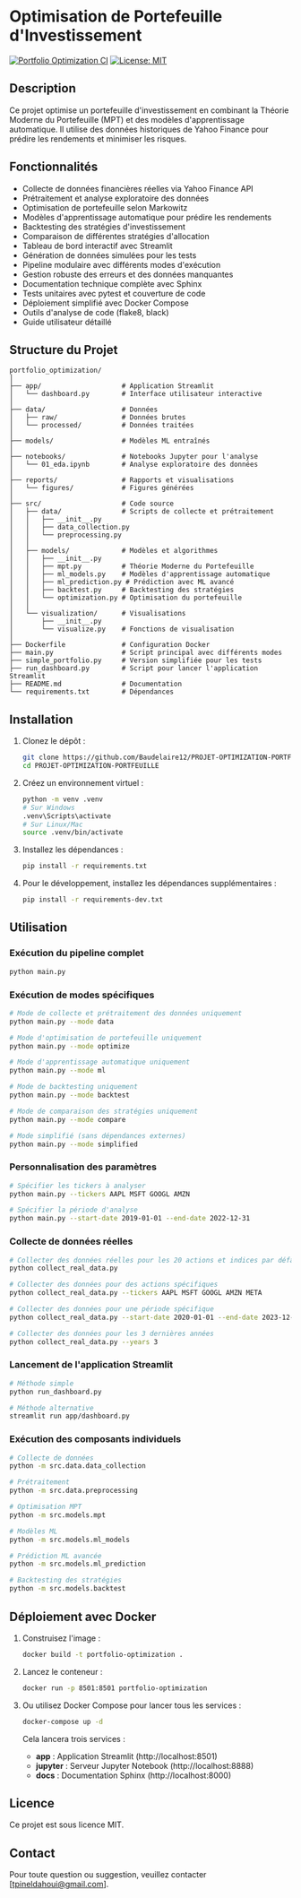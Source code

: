 # Optimisation de Portefeuille d'Investissement

[![Portfolio Optimization CI](https://github.com/Baudelaire12/PROJET-OPTIMIZATION-PORTFEUILLE/actions/workflows/python-app.yml/badge.svg)](https://github.com/Baudelaire12/PROJET-OPTIMIZATION-PORTFEUILLE/actions/workflows/python-app.yml)
[![License: MIT](https://img.shields.io/badge/License-MIT-yellow.svg)](https://opensource.org/licenses/MIT)

## Description
Ce projet optimise un portefeuille d'investissement en combinant la Théorie Moderne du Portefeuille (MPT) et des modèles d'apprentissage automatique. Il utilise des données historiques de Yahoo Finance pour prédire les rendements et minimiser les risques.

## Fonctionnalités
- Collecte de données financières réelles via Yahoo Finance API
- Prétraitement et analyse exploratoire des données
- Optimisation de portefeuille selon Markowitz
- Modèles d'apprentissage automatique pour prédire les rendements
- Backtesting des stratégies d'investissement
- Comparaison de différentes stratégies d'allocation
- Tableau de bord interactif avec Streamlit
- Génération de données simulées pour les tests
- Pipeline modulaire avec différents modes d'exécution
- Gestion robuste des erreurs et des données manquantes
- Documentation technique complète avec Sphinx
- Tests unitaires avec pytest et couverture de code
- Déploiement simplifié avec Docker Compose
- Outils d'analyse de code (flake8, black)
- Guide utilisateur détaillé

## Structure du Projet
```
portfolio_optimization/
│
├── app/                    # Application Streamlit
│   └── dashboard.py        # Interface utilisateur interactive
│
├── data/                   # Données
│   ├── raw/                # Données brutes
│   └── processed/          # Données traitées
│
├── models/                 # Modèles ML entraînés
│
├── notebooks/              # Notebooks Jupyter pour l'analyse
│   └── 01_eda.ipynb        # Analyse exploratoire des données
│
├── reports/                # Rapports et visualisations
│   └── figures/            # Figures générées
│
├── src/                    # Code source
│   ├── data/               # Scripts de collecte et prétraitement
│   │   ├── __init__.py
│   │   ├── data_collection.py
│   │   └── preprocessing.py
│   │
│   ├── models/             # Modèles et algorithmes
│   │   ├── __init__.py
│   │   ├── mpt.py          # Théorie Moderne du Portefeuille
│   │   ├── ml_models.py    # Modèles d'apprentissage automatique
│   │   ├── ml_prediction.py # Prédiction avec ML avancé
│   │   ├── backtest.py     # Backtesting des stratégies
│   │   └── optimization.py # Optimisation du portefeuille
│   │
│   └── visualization/      # Visualisations
│       ├── __init__.py
│       └── visualize.py    # Fonctions de visualisation
│
├── Dockerfile              # Configuration Docker
├── main.py                 # Script principal avec différents modes
├── simple_portfolio.py     # Version simplifiée pour les tests
├── run_dashboard.py        # Script pour lancer l'application Streamlit
├── README.md               # Documentation
└── requirements.txt        # Dépendances
```

## Installation
1. Clonez le dépôt :
   ```bash
   git clone https://github.com/Baudelaire12/PROJET-OPTIMIZATION-PORTFEUILLE.git
   cd PROJET-OPTIMIZATION-PORTFEUILLE
   ```

2. Créez un environnement virtuel :
   ```bash
   python -m venv .venv
   # Sur Windows
   .venv\Scripts\activate
   # Sur Linux/Mac
   source .venv/bin/activate
   ```

3. Installez les dépendances :
   ```bash
   pip install -r requirements.txt
   ```

4. Pour le développement, installez les dépendances supplémentaires :
   ```bash
   pip install -r requirements-dev.txt
   ```

## Utilisation

### Exécution du pipeline complet
```bash
python main.py
```

### Exécution de modes spécifiques
```bash
# Mode de collecte et prétraitement des données uniquement
python main.py --mode data

# Mode d'optimisation de portefeuille uniquement
python main.py --mode optimize

# Mode d'apprentissage automatique uniquement
python main.py --mode ml

# Mode de backtesting uniquement
python main.py --mode backtest

# Mode de comparaison des stratégies uniquement
python main.py --mode compare

# Mode simplifié (sans dépendances externes)
python main.py --mode simplified
```

### Personnalisation des paramètres
```bash
# Spécifier les tickers à analyser
python main.py --tickers AAPL MSFT GOOGL AMZN

# Spécifier la période d'analyse
python main.py --start-date 2019-01-01 --end-date 2022-12-31
```

### Collecte de données réelles
```bash
# Collecter des données réelles pour les 20 actions et indices par défaut
python collect_real_data.py

# Collecter des données pour des actions spécifiques
python collect_real_data.py --tickers AAPL MSFT GOOGL AMZN META

# Collecter des données pour une période spécifique
python collect_real_data.py --start-date 2020-01-01 --end-date 2023-12-31

# Collecter des données pour les 3 dernières années
python collect_real_data.py --years 3
```

### Lancement de l'application Streamlit
```bash
# Méthode simple
python run_dashboard.py

# Méthode alternative
streamlit run app/dashboard.py
```

### Exécution des composants individuels
```bash
# Collecte de données
python -m src.data.data_collection

# Prétraitement
python -m src.data.preprocessing

# Optimisation MPT
python -m src.models.mpt

# Modèles ML
python -m src.models.ml_models

# Prédiction ML avancée
python -m src.models.ml_prediction

# Backtesting des stratégies
python -m src.models.backtest
```

## Déploiement avec Docker
1. Construisez l'image :
   ```bash
   docker build -t portfolio-optimization .
   ```

2. Lancez le conteneur :
   ```bash
   docker run -p 8501:8501 portfolio-optimization
   ```

3. Ou utilisez Docker Compose pour lancer tous les services :
   ```bash
   docker-compose up -d
   ```

   Cela lancera trois services :
   - **app** : Application Streamlit (http://localhost:8501)
   - **jupyter** : Serveur Jupyter Notebook (http://localhost:8888)
   - **docs** : Documentation Sphinx (http://localhost:8000)

## Licence
Ce projet est sous licence MIT.

## Contact
Pour toute question ou suggestion, veuillez contacter [tpineldahoui@gmail.com].
